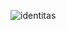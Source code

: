 ![identitas](https://user-images.githubusercontent.com/92143314/136544621-8e0597fd-4b73-4612-a688-8983fc970c3a.jpg)
